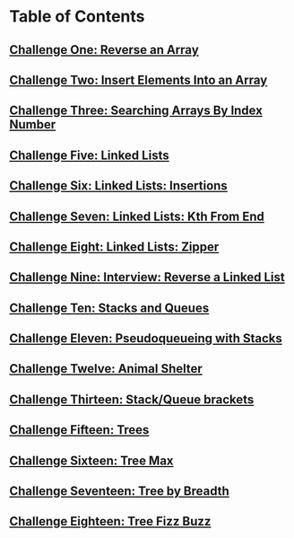 # Table of Contents

## [Challenge One: Reverse an Array](./challenge-01.md)

## [Challenge Two: Insert Elements Into an Array](./challenge-02.md)

## [Challenge Three: Searching Arrays By Index Number](./challenge-03.md)

## [Challenge Five: Linked Lists](./challenge-05.md)

## [Challenge Six: Linked Lists: **Insertions**](./challenge-06.md)

## [Challenge Seven: Linked Lists: Kth From End](./challenge-07.md)

## [Challenge Eight: Linked Lists: Zipper](./challenge-08.md)

## [Challenge Nine: Interview: Reverse a Linked List](./challenge-09.md)

## [Challenge Ten: Stacks and Queues](./challenge-10.md)

## [Challenge Eleven: Pseudoqueueing with Stacks](./challenge-11.md)

## [Challenge Twelve: Animal Shelter](./challenge-12.md)

## [Challenge Thirteen: Stack/Queue brackets](./challenge-13.md)

## [Challenge Fifteen: Trees](./challenge-15.test.js)

## [Challenge Sixteen: Tree Max](./challenge-16.test.js)

## [Challenge Seventeen: Tree by Breadth](./challenge-17.test.js)

## [Challenge Eighteen: Tree Fizz Buzz](./challenge-18.test.js)
